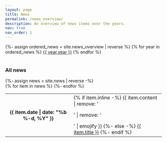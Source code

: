 ```yaml
---
layout: page
title: News
permalink: /news_overview/
description: An overview of news items over the years.
nav: true
nav_order: 1
---
```


<div class="news_overview">
    {%- assign ordered_news = site.news_overview | reverse %}
    {% for year in ordered_news %}
        <a class="abstract btn btn-sm z-depth-0" href="{{ year.url | relative_url }}">{{ year.year }}</a>
    {% endfor %}
</div>

<br>

<h3>All news</h3>
<div class="news_per_year">
    {%- assign news = site.news | reverse -%}
    <div class="table-responsive">
        <table class="table table-sm table-borderless">
        {% for item in news %}
        <tr>
            <th scope="row">{{ item.date | date: "%b %-d, %Y" }}</th>
            <td>
            {% if item.inline -%}
                {{ item.content | remove: '<p>' | remove: '</p>' | emojify }}
            {%- else -%}
                <a class="news-title" href="{{ item.url | relative_url }}">{{ item.title }}</a>
            {%- endif %}
            </td>
        </tr>
        {%- endfor %}
        </table>
    </div>
</div>
